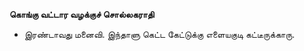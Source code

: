 **கொங்கு வட்டார வழக்குச் சொல்லகராதி**
- இரண்டாவது மனைவி. இந்தாளு கெட்ட கேட்டுக்கு எளையகுடி கட்டீருக்காரு.


